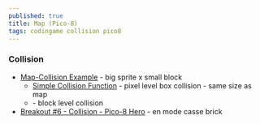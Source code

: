 ```yaml
---
published: true
title: Map (Pico-8)
tags: codingame collision pico8
---
```

> 

### Collision

- [Map-Collision Example](https://www.lexaloffle.com/bbs/?tid=46181) - big sprite x small block
	- [Simple Collision Function](https://www.lexaloffle.com/bbs/?tid=3116) - pixel level box collision - same size as map
	- []() - block level collision
- [Breakout #6 - Collision - Pico-8 Hero](https://www.youtube.com/watch?v=ejDC-aIgVIE) - en mode casse brick
